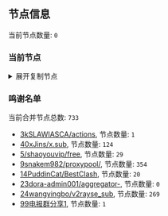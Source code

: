 
## 节点信息
当前节点数量: `0`
### 当前节点
<details>
  <summary>展开复制节点</summary>

    

</details>

### 鸣谢名单
当前合并节点总数: `733`
- [3kSLAWIASCA/actions](https://github.com/kSLAWIASCA/actions), 节点数量: `1`
- [40xJins/x.sub](https://github.com/0xJins/x.sub), 节点数量: `124`
- [5/shaoyouvip/free](https://github.com/shaoyouvip/free), 节点数量: `29`
- [9snakem982/proxypool/](https://github.com/snakem982/proxypool/), 节点数量: `354`
- [14PuddinCat/BestClash](https://github.com/PuddinCat/BestClash), 节点数量: `20`
- [23dora-admin001/aggregator-](https://github.com/dora-admin001/aggregator-), 节点数量: `0`
- [24wangyingbo/v2rayse_sub](https://github.com/wangyingbo/v2rayse_sub), 节点数量: `269`
- [99电报群分享1](https://github.com/cdddbc/getAirport), 节点数量: `1`


